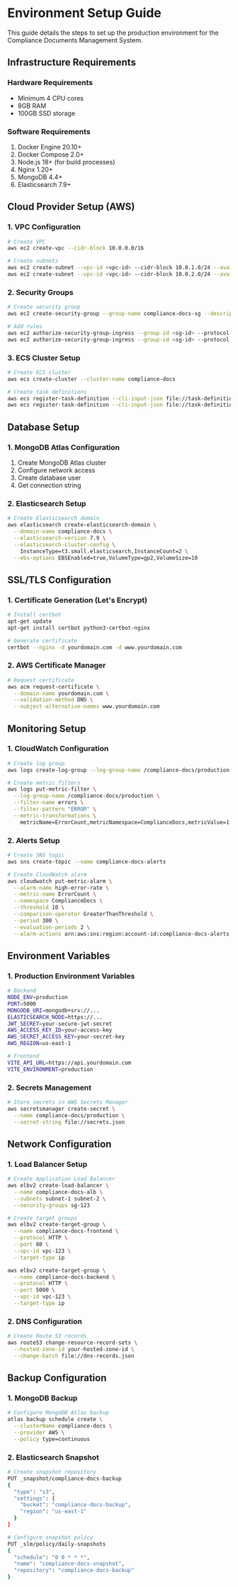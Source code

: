 # Environment Setup Guide

This guide details the steps to set up the production environment for the Compliance Documents Management System.

## Infrastructure Requirements

### Hardware Requirements
- Minimum 4 CPU cores
- 8GB RAM
- 100GB SSD storage

### Software Requirements
1. Docker Engine 20.10+
2. Docker Compose 2.0+
3. Node.js 18+ (for build processes)
4. Nginx 1.20+
5. MongoDB 4.4+
6. Elasticsearch 7.9+

## Cloud Provider Setup (AWS)

### 1. VPC Configuration
```bash
# Create VPC
aws ec2 create-vpc --cidr-block 10.0.0.0/16

# Create subnets
aws ec2 create-subnet --vpc-id <vpc-id> --cidr-block 10.0.1.0/24 --availability-zone us-east-1a
aws ec2 create-subnet --vpc-id <vpc-id> --cidr-block 10.0.2.0/24 --availability-zone us-east-1b
```

### 2. Security Groups
```bash
# Create security group
aws ec2 create-security-group --group-name compliance-docs-sg --description "Security group for Compliance Docs"

# Add rules
aws ec2 authorize-security-group-ingress --group-id <sg-id> --protocol tcp --port 80 --cidr 0.0.0.0/0
aws ec2 authorize-security-group-ingress --group-id <sg-id> --protocol tcp --port 443 --cidr 0.0.0.0/0
```

### 3. ECS Cluster Setup
```bash
# Create ECS cluster
aws ecs create-cluster --cluster-name compliance-docs

# Create task definitions
aws ecs register-task-definition --cli-input-json file://task-definitions/frontend.json
aws ecs register-task-definition --cli-input-json file://task-definitions/backend.json
```

## Database Setup

### 1. MongoDB Atlas Configuration
1. Create MongoDB Atlas cluster
2. Configure network access
3. Create database user
4. Get connection string

### 2. Elasticsearch Setup
```bash
# Create Elasticsearch domain
aws elasticsearch create-elasticsearch-domain \
  --domain-name compliance-docs \
  --elasticsearch-version 7.9 \
  --elasticsearch-cluster-config \
    InstanceType=t3.small.elasticsearch,InstanceCount=2 \
  --ebs-options EBSEnabled=true,VolumeType=gp2,VolumeSize=10
```

## SSL/TLS Configuration

### 1. Certificate Generation (Let's Encrypt)
```bash
# Install certbot
apt-get update
apt-get install certbot python3-certbot-nginx

# Generate certificate
certbot --nginx -d yourdomain.com -d www.yourdomain.com
```

### 2. AWS Certificate Manager
```bash
# Request certificate
aws acm request-certificate \
  --domain-name yourdomain.com \
  --validation-method DNS \
  --subject-alternative-names www.yourdomain.com
```

## Monitoring Setup

### 1. CloudWatch Configuration
```bash
# Create log group
aws logs create-log-group --log-group-name /compliance-docs/production

# Create metric filters
aws logs put-metric-filter \
  --log-group-name /compliance-docs/production \
  --filter-name errors \
  --filter-pattern "ERROR" \
  --metric-transformations \
    metricName=ErrorCount,metricNamespace=ComplianceDocs,metricValue=1
```

### 2. Alerts Setup
```bash
# Create SNS topic
aws sns create-topic --name compliance-docs-alerts

# Create CloudWatch alarm
aws cloudwatch put-metric-alarm \
  --alarm-name high-error-rate \
  --metric-name ErrorCount \
  --namespace ComplianceDocs \
  --threshold 10 \
  --comparison-operator GreaterThanThreshold \
  --period 300 \
  --evaluation-periods 2 \
  --alarm-actions arn:aws:sns:region:account-id:compliance-docs-alerts
```

## Environment Variables

### 1. Production Environment Variables
```bash
# Backend
NODE_ENV=production
PORT=5000
MONGODB_URI=mongodb+srv://...
ELASTICSEARCH_NODE=https://...
JWT_SECRET=your-secure-jwt-secret
AWS_ACCESS_KEY_ID=your-access-key
AWS_SECRET_ACCESS_KEY=your-secret-key
AWS_REGION=us-east-1

# Frontend
VITE_API_URL=https://api.yourdomain.com
VITE_ENVIRONMENT=production
```

### 2. Secrets Management
```bash
# Store secrets in AWS Secrets Manager
aws secretsmanager create-secret \
  --name compliance-docs/production \
  --secret-string file://secrets.json
```

## Network Configuration

### 1. Load Balancer Setup
```bash
# Create Application Load Balancer
aws elbv2 create-load-balancer \
  --name compliance-docs-alb \
  --subnets subnet-1 subnet-2 \
  --security-groups sg-123

# Create target groups
aws elbv2 create-target-group \
  --name compliance-docs-frontend \
  --protocol HTTP \
  --port 80 \
  --vpc-id vpc-123 \
  --target-type ip

aws elbv2 create-target-group \
  --name compliance-docs-backend \
  --protocol HTTP \
  --port 5000 \
  --vpc-id vpc-123 \
  --target-type ip
```

### 2. DNS Configuration
```bash
# Create Route 53 records
aws route53 change-resource-record-sets \
  --hosted-zone-id your-hosted-zone-id \
  --change-batch file://dns-records.json
```

## Backup Configuration

### 1. MongoDB Backup
```bash
# Configure MongoDB Atlas backup
atlas backup schedule create \
  --clusterName compliance-docs \
  --provider AWS \
  --policy type=continuous
```

### 2. Elasticsearch Snapshot
```bash
# Create snapshot repository
PUT _snapshot/compliance-docs-backup
{
  "type": "s3",
  "settings": {
    "bucket": "compliance-docs-backup",
    "region": "us-east-1"
  }
}

# Configure snapshot policy
PUT _slm/policy/daily-snapshots
{
  "schedule": "0 0 * * *",
  "name": "compliance-docs-snapshot",
  "repository": "compliance-docs-backup"
}
